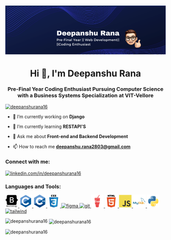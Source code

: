 ![logo](https://github.com/deepanshurana16/deepanshurana16/blob/main/Screenshot%202023-08-21%20at%205.22.43%20PM.png)
<h1 align="center">Hi 👋, I'm Deepanshu Rana</h1>
<h3 align="center">Pre-Final Year Coding Enthusiast Pursuing Computer Science with a Business Systems Specialization at VIT-Vellore</h3>
<!-- (img align="right" alt="Coding" width="400" src="https://cdn.dribbble.com/users/1162077/screenshots/3848914/programmer.gif") -->
<p align="left"> <a href="https://github.com/ryo-ma/github-profile-trophy"><img src="https://github-profile-trophy.vercel.app/?username=deepanshurana16" alt="deepanshurana16" /></a> </p>

- 🔭 I’m currently working on **Django**

- 🌱 I’m currently learning **RESTAPI'S**

- 💬 Ask me about **Front-end and Backend Development**

- 📫 How to reach me **deepanshu.rana2803@gmail.com**

<h3 align="left">Connect with me:</h3>
<p align="left">
<a href="https://linkedin.com/in/linkedin.com/in/deepanshurana16" target="blank"><img align="center" src="https://raw.githubusercontent.com/rahuldkjain/github-profile-readme-generator/master/src/images/icons/Social/linked-in-alt.svg" alt="linkedin.com/in/deepanshurana16" height="30" width="40" /></a>
</p>

<h3 align="left">Languages and Tools:</h3>
<p align="left"> <a href="https://getbootstrap.com" target="_blank" rel="noreferrer"> <img src="https://raw.githubusercontent.com/devicons/devicon/master/icons/bootstrap/bootstrap-plain-wordmark.svg" alt="bootstrap" width="40" height="40"/> </a> <a href="https://www.cprogramming.com/" target="_blank" rel="noreferrer"> <img src="https://raw.githubusercontent.com/devicons/devicon/master/icons/c/c-original.svg" alt="c" width="40" height="40"/> </a> <a href="https://www.w3schools.com/cpp/" target="_blank" rel="noreferrer"> <img src="https://raw.githubusercontent.com/devicons/devicon/master/icons/cplusplus/cplusplus-original.svg" alt="cplusplus" width="40" height="40"/> </a> <a href="https://www.w3schools.com/css/" target="_blank" rel="noreferrer"> <img src="https://raw.githubusercontent.com/devicons/devicon/master/icons/css3/css3-original-wordmark.svg" alt="css3" width="40" height="40"/> </a> <a href="https://www.figma.com/" target="_blank" rel="noreferrer"> <img src="https://www.vectorlogo.zone/logos/figma/figma-icon.svg" alt="figma" width="40" height="40"/> </a> <a href="https://git-scm.com/" target="_blank" rel="noreferrer"> <img src="https://www.vectorlogo.zone/logos/git-scm/git-scm-icon.svg" alt="git" width="40" height="40"/> </a> <a href="https://gulpjs.com" target="_blank" rel="noreferrer"> <img src="https://raw.githubusercontent.com/devicons/devicon/master/icons/gulp/gulp-plain.svg" alt="gulp" width="40" height="40"/> </a> <a href="https://www.w3.org/html/" target="_blank" rel="noreferrer"> <img src="https://raw.githubusercontent.com/devicons/devicon/master/icons/html5/html5-original-wordmark.svg" alt="html5" width="40" height="40"/> </a> <a href="https://developer.mozilla.org/en-US/docs/Web/JavaScript" target="_blank" rel="noreferrer"> <img src="https://raw.githubusercontent.com/devicons/devicon/master/icons/javascript/javascript-original.svg" alt="javascript" width="40" height="40"/> </a> <a href="https://www.mysql.com/" target="_blank" rel="noreferrer"> <img src="https://raw.githubusercontent.com/devicons/devicon/master/icons/mysql/mysql-original-wordmark.svg" alt="mysql" width="40" height="40"/> </a> <a href="https://www.python.org" target="_blank" rel="noreferrer"> <img src="https://raw.githubusercontent.com/devicons/devicon/master/icons/python/python-original.svg" alt="python" width="40" height="40"/> </a> <a href="https://tailwindcss.com/" target="_blank" rel="noreferrer"> <img src="https://www.vectorlogo.zone/logos/tailwindcss/tailwindcss-icon.svg" alt="tailwind" width="40" height="40"/> </a> </p>

<p><img align="left" src="https://github-readme-stats.vercel.app/api/top-langs?username=deepanshurana16&show_icons=true&locale=en&layout=compact" alt="deepanshurana16" /></p>

<p>&nbsp;<img align="center" src="https://github-readme-stats.vercel.app/api?username=deepanshurana16&show_icons=true&locale=en" alt="deepanshurana16" /></p>

<p><img align="center" src="https://github-readme-streak-stats.herokuapp.com/?user=deepanshurana16&" alt="deepanshurana16" /></p>
